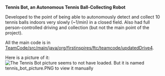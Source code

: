**Tennis Bot, an Autonomous Tennis Ball-Collecting Robot**

Developed to the point of being able to autonomously detect and collect 10 tennis balls indoors very slowly (~1/min) in a closed field.
Also had full person-controlled driving and collection (but not the main point of the project).

All the main code is in [TeamCode/src/main/java/org/firstinspires/ftc/teamcode/updatedDrive4](TeamCode/src/main/java/org/firstinspires/ftc/teamcode/updatedDrive4).

Here is a picture of it:<br>
![The Tennis Bot picture seems to not have loaded. But it is named tennis_bot_picture.PNG to view it manually](./tennis_bot_picture.PNG "Tennis Bot picture")
